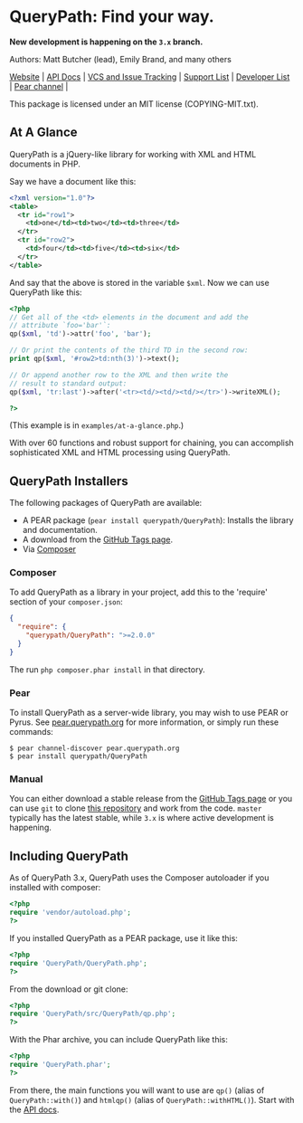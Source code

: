 # QueryPath: Find your way.

**New development is happening on the `3.x` branch.**

Authors: Matt Butcher (lead), Emily Brand, and many others

[Website](http://querypath.org) | 
[API Docs](http://api.querypath.org) |
[VCS and Issue Tracking](http://github.com/technosophos/querypath) |
[Support List](http://groups.google.com/group/support-querypath) |
[Developer List](http://groups.google.com/group/devel-querypath) |
[Pear channel](http://pear.querypath.org) |

This package is licensed under an MIT license (COPYING-MIT.txt).

## At A Glance

QueryPath is a jQuery-like library for working with XML and HTML
documents in PHP.

Say we have a document like this:
```xml
<?xml version="1.0"?>
<table>
  <tr id="row1">
    <td>one</td><td>two</td><td>three</td>
  </tr>
  <tr id="row2">
    <td>four</td><td>five</td><td>six</td>
  </tr>
</table>
```

And say that the above is stored in the variable `$xml`. Now
we can use QueryPath like this:

```php
<?php
// Get all of the <td> elements in the document and add the
// attribute `foo='bar'`:
qp($xml, 'td')->attr('foo', 'bar');

// Or print the contents of the third TD in the second row:
print qp($xml, '#row2>td:nth(3)')->text();

// Or append another row to the XML and then write the 
// result to standard output:
qp($xml, 'tr:last')->after('<tr><td/><td/><td/></tr>')->writeXML();

?>
```

(This example is in `examples/at-a-glance.php`.)

With over 60 functions and robust support for chaining, you can 
accomplish sophisticated XML and HTML processing using QueryPath.

## QueryPath Installers

The following packages of QueryPath are available:

  * A PEAR package (`pear install querypath/QueryPath`): Installs the library and documentation.
  * A download from the [GitHub Tags page](https://github.com/technosophos/querypath/tags).
  * Via [Composer](http://getcomposer.org)

### Composer

To add QueryPath as a library in your project, add this to the 'require'
section of your `composer.json`:

```json
{
  "require": {
    "querypath/QueryPath": ">=2.0.0"
  }
}
```

The run `php composer.phar install` in that directory.

### Pear

To install QueryPath as a server-wide library, you may wish to use 
PEAR or Pyrus. See [pear.querypath.org](http://pear.querypath.org)
for more information, or simply run these commands:

```
$ pear channel-discover pear.querypath.org
$ pear install querypath/QueryPath
```

### Manual

You can either download a stable release from the 
[GitHub Tags page](https://github.com/technosophos/querypath/tags)
or you can use `git` to clone
[this repository](http://github.com/technosophos/querypath) and work from
the code. `master` typically has the latest stable, while `3.x` is where
active development is happening.

## Including QueryPath

As of QueryPath 3.x, QueryPath uses the Composer autoloader if you
installed with composer:
```php
<?php
require 'vendor/autoload.php';
?>
```

If you installed QueryPath as a PEAR package, use it like this:

```php
<?php
require 'QueryPath/QueryPath.php';
?>
```

From the download or git clone:

```php
<?php
require 'QueryPath/src/QueryPath/qp.php';
?>
```

With the Phar archive, you can include QueryPath like this:

```php
<?php
require 'QueryPath.phar';
?>
```

From there, the main functions you will want to use are `qp()` 
(alias of `QueryPath::with()`) and `htmlqp()` (alias of
`QueryPath::withHTML()`). Start with the
[API docs](http://api.querypath.org/docs).
